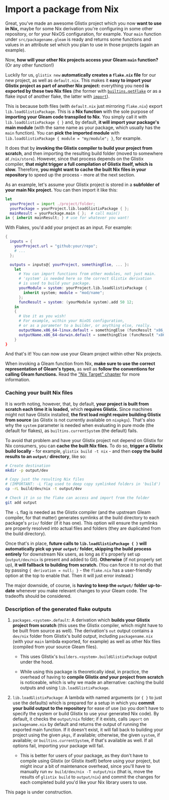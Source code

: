 # Import a package from Nix

Great, you've made an awesome Glistix project which you now **want to use in Nix,** maybe for some Nix derivation you're configuring in some other repository, or for your NixOS configuration, for example. Your `main` function under `src/packagename.gleam` is ready and returns some functions and values in an attribute set which you plan to use in those projects (again an example).

Now, **how will your other Nix projects access your Gleam `main` function?** (Or any other function!)

Luckily for us, `glistix new` **automatically creates a `flake.nix` file** for our new project, as well as `default.nix`. This makes it **easy to import your Glistix project as part of another Nix project:** everything you need **is exported by these two Nix files** (the former with [`builtins.getFlake`](https://nixos.org/manual/nix/stable/language/builtins.html#builtins-getFlake) or as a flake input of another flake, the latter with [`import`](https://nixos.org/manual/nix/stable/language/builtins.html#builtins-import)).

This is because both files (with `default.nix` just mirroring `flake.nix`) export `lib.loadGlistixPackage`. This is a **Nix function** with the sole purpose of **importing your Gleam code transpiled to Nix**. You simply call it with `lib.loadGlistixPackage { }` and, by default, **it will import your package's main module** (with the same name as your package, which usually has the `main` function). You can **pick the imported module** with `lib.loadGlistixPackage { module = "my/module"; }`, for example.

It does that by **invoking the Glistix compiler to build your project from scratch**, and then importing the resulting build folder (moved to somewhere at `/nix/store`). However, since that process depends on the Glistix compiler, **that might trigger a full compilation of Glistix itself, which is slow.** Therefore, **you might want to cache the built Nix files in your repository** to speed up the process - more at the next section.

As an example, let's assume your Glistix project is stored in a **subfolder of your main Nix project.** You can then import it like this:

```nix
let
  yourProject = import ./project/folder;
  yourPackage = yourProject.lib.loadGlistixPackage { };
  mainResult = yourPackage.main { };  # call main()
in { inherit mainResult; } # use for whatever you want!
```

With Flakes, you'd add your project as an input. For example:

```nix
{
  inputs = {
    yourProject.url = "github:your/repo";
    # ...
  };

  outputs = inputs@{ yourProject, somethingElse, ... }:
    let
      # You can import functions from other modules, not just main.
      # 'system' is needed here so the correct Glistix derivation
      # is used to build your package.
      yourModule = system: yourProject.lib.loadGlistixPackage {
        inherit system; module = "mod/name";
      };
      funcResult = system: (yourModule system).add 50 12;
    in
    {
      # Use it as you wish!
      # For example, within your NixOS configuration,
      # or as a parameter to a builder, or anything else, really.
      outputName.x86_64-linux.default = somethingElse (funcResult "x86_64-linux");
      outputName.x86_64-darwin.default = somethingElse (funcResult "x86_64-darwin");
    }
}
```

And that's it! You can now use your Gleam project within other Nix projects.

<div class="warning">

When invoking a Gleam function from Nix, **make sure to use the correct representation of Gleam's types,** as well as **follow the conventions for calling Gleam functions.** Read the ["Nix Target" chapter](../nix/target) for more information.

</div>

### Caching your built Nix files

It is worth noting, however, that, by default, **your project is built from scratch each time it is loaded,** which **requires Glistix.** Since machines might not have Glistix installed, **the first load might require building Glistix from source** (as Glistix is not currently available on `nixpkgs`). That's also why the `system` parameter is needed when evaluating in pure mode (the default for flakes), as `builtins.currentSystem` (the default) fails.

To avoid that problem and have your Glistix project not depend on Glistix for Nix consumers, you can **cache the built Nix files.** To do so, **trigger a Glistix build locally** - for example, `glistix build -t nix` - and then **copy the build results to an `output/` directory**, like so:

```sh
# Create destination
mkdir -p output/dev

# Copy just the resulting Nix files
# (IMPORTANT: -L flag used to deep copy symlinked folders in 'build')
cp -rL build/dev/nix -t output/dev

# Check it in so the flake can access and import from the folder
git add output
```

The `-L` flag is needed as the Glistix compiler (and the upstream Gleam compiler, for that matter) generates symlinks at the build directory to each package's `priv/` folder (if it has one). This option will ensure the symlinks are properly resolved into actual files and folders (they are duplicated from the build directory).

Once that's in place, **future calls to `lib.loadGlistixPackage { }` will automatically pick up your `output/` folder, skipping the build process entirely** for downstream Nix users, as long as it's properly set up (`output/dev/nix` is present and added to Git). **Otherwise** (if not properly set up), **it will fallback to building from scratch.** (You can force it to not do that by passing `{ derivation = null; }` - the `flake.nix` has a user-friendly option at the top to enable that. Then it will just error instead.)

The major downside, of course, is **having to keep the `output/` folder up-to-date** whenever you make relevant changes to your Gleam code. The tradeoffs should be considered.

### Description of the generated flake outputs



1. `packages.<system>.default`: A derivation which **builds your Glistix project from scratch** (this uses the Glistix compiler, which might have to be built from source as well). The derivation's `out` output contains a `dev/nix` folder from Glistix's build output, including `packagename.nix` (with your `main` lambda exported, for example) as well as other Nix files (compiled from your source Gleam files).

    - This uses Glistix's `builders.<system>.buildGlistixPackage` output under the hood.

    - While using this package is theoretically ideal, in practice, the overhead of having to **compile Glistix _and_ your project from scratch** is noticeable, which is why we made an alternative: caching the build outputs and using `lib.loadGlistixPackage`.

2. `lib.loadGlistixPackage`: A lambda with named arguments (or `{ }` to just use the defaults) which is prepared for a setup in which you **commit your build output to the repository** for ease of use (so you don't have to specify the system or build Glistix to use your generated Nix code). By default, it checks the `output/nix` folder; if it exists, calls `import` on `packagename.nix` by default and returns the output of running the exported main function. If it doesn't exist, it will fall back to building your project using the given `pkgs`, if available; otherwise, the given `system`, if available; or `builtins.currentSystem`, if that's available as well. If all options fail, importing your package will fail.

    - This is better for users of your package, as they don't have to compile using Glistix (or Glistix itself) before using your project, but might incur a bit of maintenance overhead, since you'll have to manually run `mv build/dev/nix -T output/nix` (that is, move the results of `glistix build` to `output/nix`) and commit the changes for each completed build you'd like your Nix library users to use.

This page is under construction.
